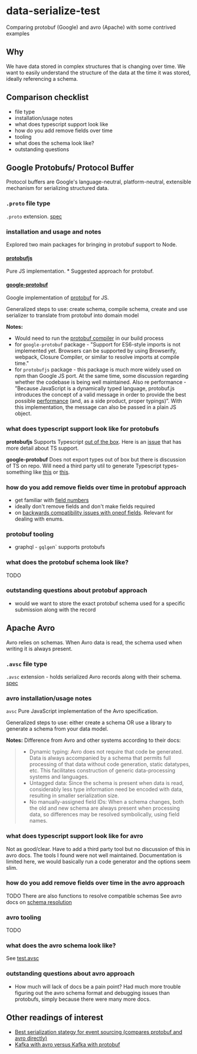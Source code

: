 # data-serialize-test

Comparing protobuf (Google) and avro (Apache) with some contrived examples

## Why

We have data stored in complex structures that is changing over time. We want to easily understand the structure of the data at the time it was stored, ideally referencing a schema.

## Comparison checklist

- file type
- installation/usage notes
- what does typescript support look like
- how do you add remove fields over time
- tooling
- what does the schema look like?
- outstanding questions

## Google Protobufs/ Protocol Buffer

Protocol buffers are Google's language-neutral, platform-neutral, extensible mechanism for serializing structured data.

### `.proto` file type

`.proto` extension. [spec](https://developers.google.com/protocol-buffers/docs/proto3)

### installation and usage and notes

Explored two main packages for bringing in protobuf support to Node.

#### [protobufjs](https://www.npmjs.com/package/protobufjs)

Pure JS implementation. \* Suggested approach for protobuf.

#### [google-protobuf](https://www.npmjs.com/package/google-protobuf)

Google implementation of [protobuf](https://github.com/protocolbuffers/protobuf/tree/master/js) for JS.

Generalized steps to use: create schema, compile schema, create and use serializer to translate from protobuf into domain model

**Notes:**

- Would need to run the [protobuf compiler](https://github.com/protocolbuffers/protobuf#protocol-compiler-installation) in our build process
- for `google-protobuf` package - "Support for ES6-style imports is not implemented yet. Browsers can be supported by using Browserify, webpack, Closure Compiler, or similar to resolve imports at compile time."
- for `protobufjs` package - this package is much more widely used on npm than Google JS port. At the same time, some discussion regarding whether the codebase is being well maintained. Also re performance - ”Because JavaScript is a dynamically typed language, protobuf.js introduces the concept of a valid message in order to provide the best possible [performance](https://github.com/protobufjs/protobuf.js/#performance) (and, as a side product, proper typings)”. With this implementation, the message can also be passed in a plain JS object.

### what does typescript support look like for protobufs

**protobufjs**
Supports Typescript [out of the box](https://github.com/protobufjs/protobuf.js/#usage-with-typescript). Here is an [issue](https://github.com/protobufjs/protobuf.js/issues/1327) that has more detail about TS support.

**google-protobuf**
Does not export types out of box but there is discussion of TS on repo. Will need a third party util to generate Typescript types- something like [this](https://github.com/thesayyn/protoc-gen-ts) or [this](https://github.com/improbable-eng/ts-protoc-gen#readme).

### how do you add remove fields over time in protobuf approach

- get familiar with [field numbers](https://developers.google.com/protocol-buffers/docs/proto3#assigning_field_numbers)
- ideally don't remove fields and don't make fields required
- on [backwards compatibility issues with oneof fields](https://developers.google.com/protocol-buffers/docs/proto3#backwards-compatibility_issues). Relevant for dealing with enums.

### protobuf tooling

- graphql - `gqlge`n` supports protobufs

### what does the protobuf schema look like?

TODO

### outstanding questions about protobuf approach

- would we want to store the exact protobuf schema used for a specific submission along with the record

## Apache Avro

Avro relies on schemas. When Avro data is read, the schema used when writing it is always present.

### `.avsc` file type

`.avsc` extension - holds serialized Avro records along with their schema. [spec](https://avro.apache.org/docs/current/spec.html#Object+Container+Files)

### avro installation/usage notes

`avsc`
Pure JavaScript implementation of the Avro specification.

Generalized steps to use: either create a schema OR use a library to generate a schema from your data model.

**Notes:**
Difference from Avro and other systems according to their docs:

> - Dynamic typing: Avro does not require that code be generated. Data is always accompanied by a schema that permits full processing of that data without code generation, static datatypes, etc. This facilitates construction of generic data-processing systems and languages.
> - Untagged data: Since the schema is present when data is read, considerably less type information need be encoded with data, resulting in smaller serialization size.
> - No manually-assigned field IDs: When a schema changes, both the old and new schema are always present when processing data, so differences may be resolved symbolically, using field names.

### what does typescript support look like for avro

Not as good/clear. Have to add a third party tool but no discussion of this in avro docs. The tools I found were not well maintained. Documentation is limited here, we would basically run a code generator and the options seem slim.

### how do you add remove fields over time in the avro approach

TODO There are also functions to resolve compatible schemas
See avro docs on [schema resolution](https://avro.apache.org/docs/current/spec.html#Schema+Resolution)

### avro tooling

TODO

### what does the avro schema look like?

See [test.avsc](./src/test.avsc)

### outstanding questions about avro approach

- How much will lack of docs be a pain point? Had much more trouble figuring out the avro schema format and debugging issues than protobufs, simply because there were many more docs.

## Other readings of interest

- [Best serialization stategy for event sourcing (compares protobuf and avro directly)](https://blog.softwaremill.com/the-best-serialization-strategy-for-event-sourcing-9321c299632b)
- [Kafka with avro versus Kafka with protobuf](https://simon-aubury.medium.com/kafka-with-avro-vs-kafka-with-protobuf-vs-kafka-with-json-schema-667494cbb2af)
